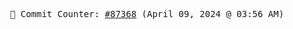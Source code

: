 <p align="center">
    <samp>
        📮 Commit Counter: <a href="https://github.com/Javascript-void0/Javascript-void0/commits/main">#87368</a> (April 09, 2024 @ 03:56 AM)
    </samp>
</p>